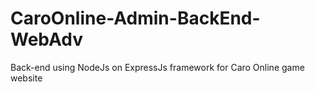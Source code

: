 # CaroOnline-Admin-BackEnd-WebAdv
Back-end using NodeJs on ExpressJs framework for Caro Online game website
